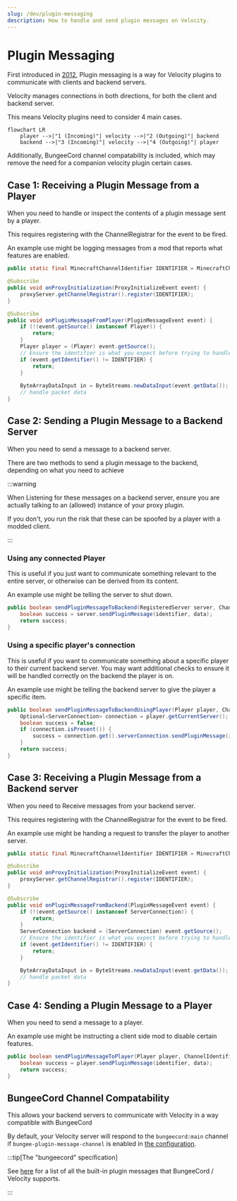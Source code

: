 ```yaml
---
slug: /dev/plugin-messaging
description: How to handle and send plugin messages on Velocity.
---
```


# Plugin Messaging

First introduced in [2012](https://web.archive.org/web/20220711204310/https://dinnerbone.com/blog/2012/01/13/minecraft-plugin-channels-messaging/),
Plugin messaging is a way for Velocity plugins to communicate with clients and backend servers. 

Velocity manages connections in both directions,
for both the client and backend server.

This means Velocity plugins need to consider 4 main cases. 

```mermaid
flowchart LR
    player -->|"1 (Incoming)"| velocity -->|"2 (Outgoing)"| backend
    backend -->|"3 (Incoming)"| velocity -->|"4 (Outgoing)"| player
```

Additionally, BungeeCord channel compatability is included, which may remove the need for a companion velocity plugin certain cases.

## Case 1: Receiving a Plugin Message from a Player

When you need to handle or inspect the contents of a plugin message sent by a player.

This requires registering with the ChannelRegistrar for the event to be fired.

An example use might be logging messages from a mod that reports what features are enabled.

```java
public static final MinecraftChannelIdentifier IDENTIFIER = MinecraftChannelIdentifier.from("custom:main");

@Subscribe
public void onProxyInitialization(ProxyInitializeEvent event) {
    proxyServer.getChannelRegistrar().register(IDENTIFIER);
}

@Subscribe
public void onPluginMessageFromPlayer(PluginMessageEvent event) {
    if (!(event.getSource() instanceof Player)) {
        return;
    }
    Player player = (Player) event.getSource();
    // Ensure the identifier is what you expect before trying to handle the data
    if (event.getIdentifier() != IDENTIFIER) {
        return;
    }
    
    ByteArrayDataInput in = ByteStreams.newDataInput(event.getData());
    // handle packet data
}
```


## Case 2: Sending a Plugin Message to a Backend Server

When you need to send a message to a backend server.

There are two methods to send a plugin message to the backend, depending on what you need to achieve

:::warning

When Listening for these messages on a backend server, ensure you are actually talking to an (allowed) instance of your proxy plugin.

If you don't, you run the risk that these can be spoofed by a player with a modded client.

:::

### Using any connected Player

This is useful if you just want to communicate something relevant to the entire server,
or otherwise can be derived from its content.


An example use might be telling the server to shut down.


```java
public boolean sendPluginMessageToBackend(RegisteredServer server, ChannelIdentifier identifier, byte[] data) {
    boolean success = server.sendPluginMessage(identifier, data);
    return success;
}
```

### Using a specific player's connection

This is useful if you want to communicate something about a specific player to their current backend server.
You may want additional checks to ensure it will be handled correctly on the backend the player is on.

An example use might be telling the backend server to give the player a specific item.

```java
public boolean sendPluginMessageToBackendUsingPlayer(Player player, ChannelIdentifier identifier, byte[] data) {
    Optional<ServerConnection> connection = player.getCurrentServer();
    boolean success = false;
    if (connection.isPresent()) {
        success = connection.get().serverConnection.sendPluginMessage(identifier, data);
    }
    return success;
}
```

## Case 3: Receiving a Plugin Message from a Backend server

When you need to Receive messages from your backend server.

This requires registering with the ChannelRegistrar for the event to be fired.

An example use might be handing a request to transfer the player to another server.

```java
public static final MinecraftChannelIdentifier IDENTIFIER = MinecraftChannelIdentifier.from("custom:main");

@Subscribe
public void onProxyInitialization(ProxyInitializeEvent event) {
    proxyServer.getChannelRegistrar().register(IDENTIFIER);
}

@Subscribe
public void onPluginMessageFromBackend(PluginMessageEvent event) {
    if (!(event.getSource() instanceof ServerConnection)) {
        return;
    }
    ServerConnection backend = (ServerConnection) event.getSource();
    // Ensure the identifier is what you expect before trying to handle the data
    if (event.getIdentifier() != IDENTIFIER) {
        return;
    }

    ByteArrayDataInput in = ByteStreams.newDataInput(event.getData());
    // handle packet data
}
```
## Case 4: Sending a Plugin Message to a Player

When you need to send a message to a player.

An example use might be instructing a client side mod to disable certain features.

```java
public boolean sendPluginMessageToPlayer(Player player, ChannelIdentifier identifier, byte[] data) {
    boolean success = player.sendPluginMessage(identifier, data);
    return success;
}
```

## BungeeCord Channel Compatability

This allows your backend servers to communicate with Velocity
in a way compatible with BungeeCord

By default, your Velocity server will respond to the `bungeecord:main` channel if `bungee-plugin-message-channel` is enabled in [the configuration](/velocity/configuration#advanced-section).

:::tip[The "bungeecord" specification]

See [here](/paper/dev/plugin-messaging#bungeecord-plugin-message-types) for a list of all the built-in plugin messages that BungeeCord / Velocity supports.

:::
